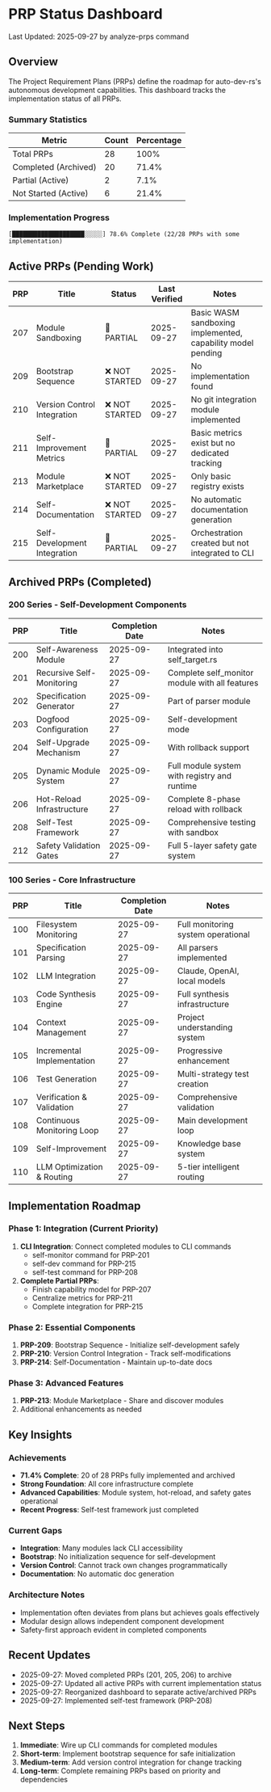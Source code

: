 # PRP Status Dashboard
Last Updated: 2025-09-27 by analyze-prps command

## Overview

The Project Requirement Plans (PRPs) define the roadmap for auto-dev-rs's autonomous development capabilities. This dashboard tracks the implementation status of all PRPs.

### Summary Statistics

| Metric | Count | Percentage |
|--------|-------|------------|
| Total PRPs | 28 | 100% |
| Completed (Archived) | 20 | 71.4% |
| Partial (Active) | 2 | 7.1% |
| Not Started (Active) | 6 | 21.4% |

### Implementation Progress

```
[████████████████████░░░░░] 78.6% Complete (22/28 PRPs with some implementation)
```

## Active PRPs (Pending Work)

| PRP | Title | Status | Last Verified | Notes |
|-----|-------|--------|---------------|-------|
| 207 | Module Sandboxing | 🔄 PARTIAL | 2025-09-27 | Basic WASM sandboxing implemented, capability model pending |
| 209 | Bootstrap Sequence | ❌ NOT STARTED | 2025-09-27 | No implementation found |
| 210 | Version Control Integration | ❌ NOT STARTED | 2025-09-27 | No git integration module implemented |
| 211 | Self-Improvement Metrics | 🔄 PARTIAL | 2025-09-27 | Basic metrics exist but no dedicated tracking |
| 213 | Module Marketplace | ❌ NOT STARTED | 2025-09-27 | Only basic registry exists |
| 214 | Self-Documentation | ❌ NOT STARTED | 2025-09-27 | No automatic documentation generation |
| 215 | Self-Development Integration | 🔄 PARTIAL | 2025-09-27 | Orchestration created but not integrated to CLI |

## Archived PRPs (Completed)

### 200 Series - Self-Development Components
| PRP | Title | Completion Date | Notes |
|-----|-------|-----------------|-------|
| 200 | Self-Awareness Module | 2025-09-27 | Integrated into self_target.rs |
| 201 | Recursive Self-Monitoring | 2025-09-27 | Complete self_monitor module with all features |
| 202 | Specification Generator | 2025-09-27 | Part of parser module |
| 203 | Dogfood Configuration | 2025-09-27 | Self-development mode |
| 204 | Self-Upgrade Mechanism | 2025-09-27 | With rollback support |
| 205 | Dynamic Module System | 2025-09-27 | Full module system with registry and runtime |
| 206 | Hot-Reload Infrastructure | 2025-09-27 | Complete 8-phase reload with rollback |
| 208 | Self-Test Framework | 2025-09-27 | Comprehensive testing with sandbox |
| 212 | Safety Validation Gates | 2025-09-27 | Full 5-layer safety gate system |

### 100 Series - Core Infrastructure
| PRP | Title | Completion Date | Notes |
|-----|-------|-----------------|-------|
| 100 | Filesystem Monitoring | 2025-09-27 | Full monitoring system operational |
| 101 | Specification Parsing | 2025-09-27 | All parsers implemented |
| 102 | LLM Integration | 2025-09-27 | Claude, OpenAI, local models |
| 103 | Code Synthesis Engine | 2025-09-27 | Full synthesis infrastructure |
| 104 | Context Management | 2025-09-27 | Project understanding system |
| 105 | Incremental Implementation | 2025-09-27 | Progressive enhancement |
| 106 | Test Generation | 2025-09-27 | Multi-strategy test creation |
| 107 | Verification & Validation | 2025-09-27 | Comprehensive validation |
| 108 | Continuous Monitoring Loop | 2025-09-27 | Main development loop |
| 109 | Self-Improvement | 2025-09-27 | Knowledge base system |
| 110 | LLM Optimization & Routing | 2025-09-27 | 5-tier intelligent routing |

## Implementation Roadmap

### Phase 1: Integration (Current Priority)
1. **CLI Integration**: Connect completed modules to CLI commands
   - self-monitor command for PRP-201
   - self-dev command for PRP-215
   - self-test command for PRP-208
2. **Complete Partial PRPs**:
   - Finish capability model for PRP-207
   - Centralize metrics for PRP-211
   - Complete integration for PRP-215

### Phase 2: Essential Components
1. **PRP-209**: Bootstrap Sequence - Initialize self-development safely
2. **PRP-210**: Version Control Integration - Track self-modifications
3. **PRP-214**: Self-Documentation - Maintain up-to-date docs

### Phase 3: Advanced Features
1. **PRP-213**: Module Marketplace - Share and discover modules
2. Additional enhancements as needed

## Key Insights

### Achievements
- **71.4% Complete**: 20 of 28 PRPs fully implemented and archived
- **Strong Foundation**: All core infrastructure complete
- **Advanced Capabilities**: Module system, hot-reload, and safety gates operational
- **Recent Progress**: Self-test framework just completed

### Current Gaps
- **Integration**: Many modules lack CLI accessibility
- **Bootstrap**: No initialization sequence for self-development
- **Version Control**: Cannot track own changes programmatically
- **Documentation**: No automatic doc generation

### Architecture Notes
- Implementation often deviates from plans but achieves goals effectively
- Modular design allows independent component development
- Safety-first approach evident in completed components

## Recent Updates

- 2025-09-27: Moved completed PRPs (201, 205, 206) to archive
- 2025-09-27: Updated all active PRPs with current implementation status
- 2025-09-27: Reorganized dashboard to separate active/archived PRPs
- 2025-09-27: Implemented self-test framework (PRP-208)

## Next Steps

1. **Immediate**: Wire up CLI commands for completed modules
2. **Short-term**: Implement bootstrap sequence for safe initialization
3. **Medium-term**: Add version control integration for change tracking
4. **Long-term**: Complete remaining PRPs based on priority and dependencies
